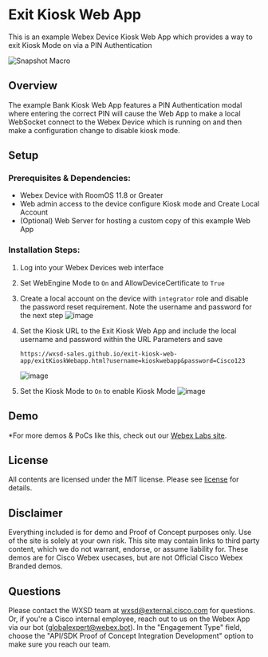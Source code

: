 # Exit Kiosk Web App

This is an example Webex Device Kiosk Web App which provides a way to exit Kiosk Mode on via a PIN Authentication 

![Snapshot Macro](https://github.com/wxsd-sales/exit-kiosk-web-app/assets/21026209/7b0dd5c1-e88c-450f-83a9-e0e55004ba51)


## Overview

The example Bank Kiosk Web App features a PIN Authentication modal where entering the correct PIN will cause the Web App to make a local WebSocket connect to the Webex Device which is running on and then make a configuration change to disable kiosk mode.

## Setup

### Prerequisites & Dependencies: 

- Webex Device with RoomOS 11.8 or Greater
- Web admin access to the device configure Kiosk mode and Create Local Account
- (Optional) Web Server for hosting a custom copy of this example Web App


<!-- GETTING STARTED -->

### Installation Steps:
1.  Log into your Webex Devices web interface
2.  Set WebEngine Mode to ```On``` and AllowDeviceCertificate to ```True```
3.  Create a local account on the device with ```integrator``` role and disable the password reset requirement. Note the username and password for the next step
![image](https://github.com/wxsd-sales/exit-kiosk-web-app/assets/21026209/d07662ac-4e6a-4124-93ca-ae2cd2889557)



4. Set the Kiosk URL to the Exit Kiosk Web App and include the local username and password within the URL Parameters and save
      ```
      https://wxsd-sales.github.io/exit-kiosk-web-app/exitKioskWebapp.html?username=kioskwebapp&password=Cisco123
      ```
      ![image](https://github.com/wxsd-sales/exit-kiosk-web-app/assets/21026209/584f4009-1f33-4ff6-9d1d-ebf683ccf69c)


5. Set the Kiosk Mode to ```On``` to enable Kiosk Mode
![image](https://github.com/wxsd-sales/exit-kiosk-web-app/assets/21026209/d5a82808-aa6d-453e-ab3d-8f6bc3ef6f83)


    
    
## Demo

*For more demos & PoCs like this, check out our [Webex Labs site](https://collabtoolbox.cisco.com/webex-labs).

## License

All contents are licensed under the MIT license. Please see [license](LICENSE) for details.


## Disclaimer

Everything included is for demo and Proof of Concept purposes only. Use of the site is solely at your own risk. This site may contain links to third party content, which we do not warrant, endorse, or assume liability for. These demos are for Cisco Webex usecases, but are not Official Cisco Webex Branded demos.


## Questions
Please contact the WXSD team at [wxsd@external.cisco.com](mailto:wxsd@external.cisco.com?subject=Exit-Kiosk-WebApp) for questions. Or, if you're a Cisco internal employee, reach out to us on the Webex App via our bot (globalexpert@webex.bot). In the "Engagement Type" field, choose the "API/SDK Proof of Concept Integration Development" option to make sure you reach our team. 
